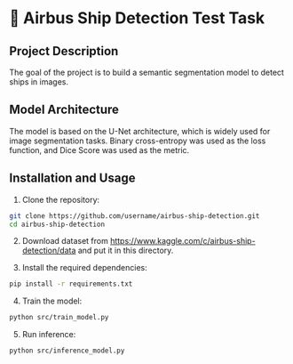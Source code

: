 # 🚢 Airbus Ship Detection Test Task

## Project Description

The goal of the project is to build a semantic segmentation model to detect ships in images.

## Model Architecture

The model is based on the U-Net architecture, which is widely used for image segmentation tasks. Binary cross-entropy was used as the loss function, and Dice Score was used as the metric.

## Installation and Usage

1. Clone the repository:

```bash
git clone https://github.com/username/airbus-ship-detection.git
cd airbus-ship-detection
```
2. Download dataset from https://www.kaggle.com/c/airbus-ship-detection/data and put it in this directory.

3. Install the required dependencies:

```bash
pip install -r requirements.txt
```

4. Train the model:

```bash
python src/train_model.py
```

5. Run inference:

```bash
python src/inference_model.py
```
